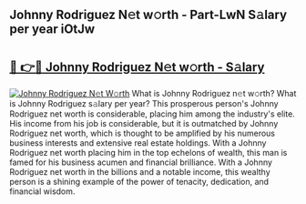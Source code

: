 ## Johnny Rodriguez N𝚎t w𝚘rth - Part-LwN S𝚊lary per year iOtJw

# <h2><a href="http://gc4e59.nevu.top/?p=Johnny+Rodriguez">🔗 👉🔴 Johnny Rodriguez N𝚎t w𝚘rth - S𝚊lary</a></h2>

[![Johnny Rodriguez N𝚎t W𝚘rth](https://i.imgur.com/Oavwk0R.jpeg)](http://gc4e59.nevu.top/?p=Johnny+Rodriguez)
What is Johnny Rodriguez n𝚎t w𝚘rth? What is Johnny Rodriguez s𝚊lary per year?
This prosperous person's Johnny Rodriguez net worth is considerable, placing him among the industry's elite. His income from his job is considerable, but it is outmatched by Johnny Rodriguez net worth, which is thought to be amplified by his numerous business interests and extensive real estate holdings. With a Johnny Rodriguez net worth placing him in the top echelons of wealth, this man is famed for his business acumen and financial brilliance. With a Johnny Rodriguez net worth in the billions and a notable income, this wealthy person is a shining example of the power of tenacity, dedication, and financial wisdom.
